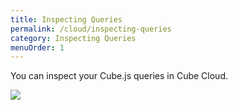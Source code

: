 ```yaml
---
title: Inspecting Queries
permalink: /cloud/inspecting-queries
category: Inspecting Queries
menuOrder: 1
---
```


You can inspect your Cube.js queries in Cube Cloud.

![](https://raw.githubusercontent.com/cube-js/cube.js/master/docs/content/Cube-Cloud/inspect-queries.png)
